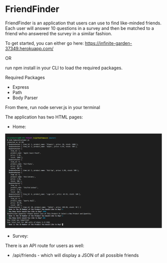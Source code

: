 # FriendFinder

FriendFinder is an application that users can use to find like-minded friends. Each user will answer 10 questions in a survey and then be matched to a friend who answered the survey in a similar fashion.

To get started, you can either go here: https://infinite-garden-37349.herokuapp.com/

OR

run npm install in your CLI to load the required packages.

Required Packages
* Express
* Path
* Body Parser

From there, run node server.js in your terminal

The application has two HTML pages:
* Home: 
<img src="https://github.com/ricardobentin/bamazon/blob/master/Bamazon%20CLI.png" alt="HOME">

* Survey:

There is an API route for users as well:
* /api/friends - which will display a JSON of all possible friends


